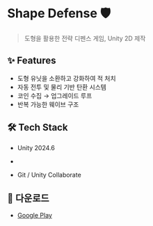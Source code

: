 # Shape Defense 🛡️
> 도형을 활용한 전략 디펜스 게임, Unity 2D 제작

## ✨ Features
- 도형 유닛을 소환하고 강화하여 적 처치
- 자동 전투 및 물리 기반 탄환 시스템
- 코인 수집 → 업그레이드 루프
- 반복 가능한 웨이브 구조

## 🛠 Tech Stack
- Unity 2024.6
- ```csharp 
- Git / Unity Collaborate


## 📱 다운로드
- [Google Play](https://play.google.com/store/apps/details?id=com.SunhosWorld.ShapeDefense)
